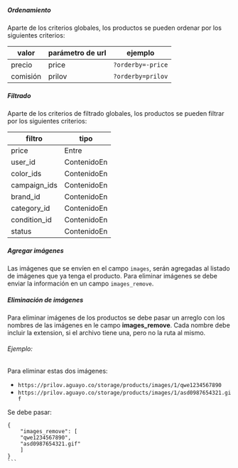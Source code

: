 ##### Ordenamiento

Aparte de los criterios globales, los productos se pueden ordenar por los siguientes criterios:

|valor|parámetro de url|ejemplo|
|-----|----------------|-------|
|precio|price|`?orderby=-price`|
|comisión|prilov|`?orderby=prilov`|

##### Filtrado

Aparte de los criterios de filtrado globales, los productos se pueden filtrar por los siguientes criterios:

|filtro|tipo|
|------|----|
|price|Entre|
|user_id|ContenidoEn|
|color_ids|ContenidoEn|
|campaign_ids|ContenidoEn|
|brand_id|ContenidoEn|
|category_id|ContenidoEn|
|condition_id|ContenidoEn|
|status|ContenidoEn|

##### Agregar imágenes

Las imágenes que se envíen en el campo `images`, serán agregadas al listado de imágenes que ya tenga
el producto. Para eliminar imágenes se debe enviar la información en un campo `images_remove`.

##### Eliminación de imágenes

Para eliminar imágenes de los productos se debe pasar un arreglo con los nombres de las imágenes en le campo
**images_remove**. Cada nombre debe incluir la extension, si el archivo tiene una, pero no la ruta al mismo.

###### Ejemplo:

Para eliminar estas dos imágenes:

- `https://prilov.aguayo.co/storage/products/images/1/qwe1234567890`
- `https://prilov.aguayo.co/storage/products/images/1/asd0987654321.gif`

Se debe pasar:

````
{
    "images_remove": [
    "qwe1234567890",
    "asd0987654321.gif"
    ]
}
```
